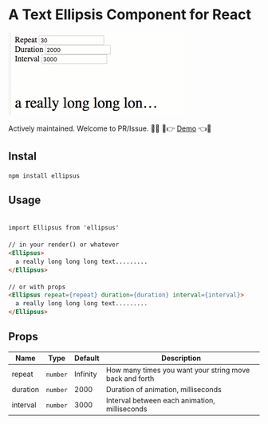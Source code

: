 # A Text Ellipsis Component for React

![sample](./sample.gif)

Actively maintained. Welcome to PR/Issue.  🤡👉 [Demo](https://noru.github.io/ellipsus/storybook-static/index.html) 👈🤡


## Instal

```
npm install ellipsus
```

## Usage

```html

import Ellipsus from 'ellipsus'

// in your render() or whatever
<Ellipsus>
  a really long long long text.........
</Ellipsus>

// or with props
<Ellipsus repeat={repeat} duration={duration} interval={interval}>
  a really long long long text.........
</Ellipsus>

```

## Props

Name | Type |Default| Description
--------- | ---- | ------|-----------
repeat | `number`| Infinity | How many times you want your string move back and forth
duration | `number` | 2000 | Duration of animation, milliseconds
interval | `number` | 3000 | Interval between each animation, milliseconds
